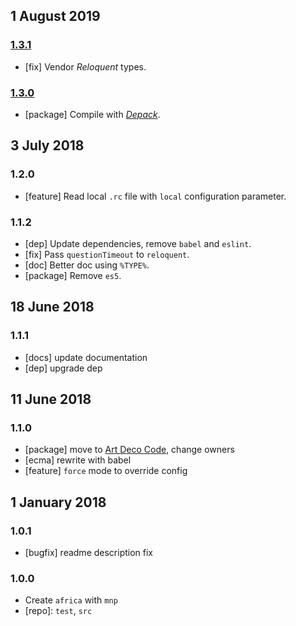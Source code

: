 ## 1 August 2019

### [1.3.1](https://github.com/artdecocode/africa/compare/v1.3.0...v1.3.1)

- [fix] Vendor _Reloquent_ types.

### [1.3.0](https://github.com/artdecocode/africa/compare/v1.2.0...v1.3.0)

- [package] Compile with [_Depack_](https://compiler.page).

## 3 July 2018

### 1.2.0

- [feature] Read local `.rc` file with `local` configuration parameter.

### 1.1.2

- [dep] Update dependencies, remove `babel` and `eslint`.
- [fix] Pass `questionTimeout` to `reloquent`.
- [doc] Better doc using `%TYPE%`.
- [package] Remove `es5`.

## 18 June 2018

### 1.1.1

- [docs] update documentation
- [dep] upgrade dep

## 11 June 2018

### 1.1.0

- [package] move to [Art Deco Code](https://artdeco.bz), change owners
- [ecma] rewrite with babel
- [feature] `force` mode to override config

## 1 January 2018

### 1.0.1

- [bugfix] readme description fix

### 1.0.0

- Create `africa` with `mnp`
- [repo]: `test`, `src`
